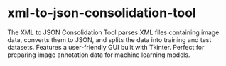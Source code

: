 # xml-to-json-consolidation-tool
The XML to JSON Consolidation Tool parses XML files containing image data, converts them to JSON, and splits the data into training and test datasets. Features a user-friendly GUI built with Tkinter. Perfect for preparing image annotation data for machine learning models. 
